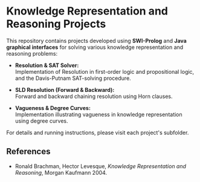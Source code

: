 # Knowledge Representation and Reasoning Projects

This repository contains projects developed using **SWI-Prolog** and **Java graphical interfaces** for solving various knowledge representation and reasoning problems:

- **Resolution & SAT Solver:**  
  Implementation of Resolution in first-order logic and propositional logic, and the Davis-Putnam SAT-solving procedure.  
  <!-- ![Resolution & SAT Solver Interface](images/resolution.png) -->

- **SLD Resolution (Forward & Backward):**  
  Forward and backward chaining resolution using Horn clauses.  
  <!-- ![SLD Resolution Interface](images/sld_resolution.png) -->

- **Vagueness & Degree Curves:**  
  Implementation illustrating vagueness in knowledge representation using degree curves.  
  <!-- ![Vagueness & Degree Curves Interface](images/vagueness.png) -->

For details and running instructions, please visit each project's subfolder.

## References
- Ronald Brachman, Hector Levesque, *Knowledge Representation and Reasoning*, Morgan Kaufmann 2004.

